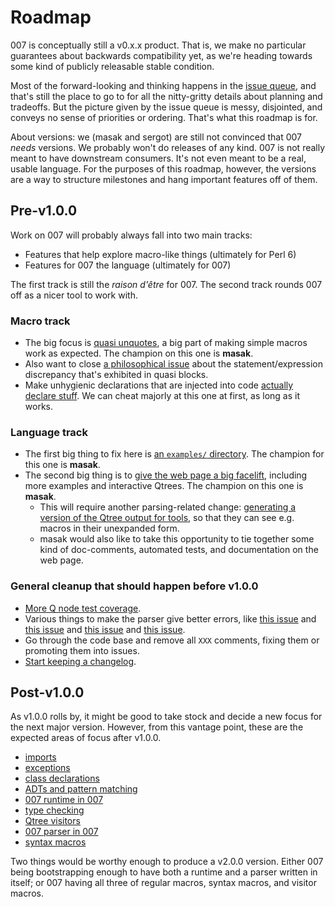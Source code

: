 # Roadmap

007 is conceptually still a v0.x.x product. That is, we make no particular
guarantees about backwards compatibility yet, as we're heading towards some
kind of publicly releasable stable condition.

Most of the forward-looking and thinking happens in the [issue
queue](https://github.com/masak/007/issues), and that's still the place to go
to for all the nitty-gritty details about planning and tradeoffs. But the
picture given by the issue queue is messy, disjointed, and conveys no sense of
priorities or ordering. That's what this roadmap is for.

About versions: we (masak and sergot) are still not convinced that 007 *needs*
versions. We probably won't do releases of any kind. 007 is not really meant to
have downstream consumers. It's not even meant to be a real, usable language.
For the purposes of this roadmap, however, the versions are a way to structure
milestones and hang important features off of them.

## Pre-v1.0.0

Work on 007 will probably always fall into two main tracks:

* Features that help explore macro-like things (ultimately for Perl 6)
* Features for 007 the language (ultimately for 007)

The first track is still the *raison d'être* for 007. The second track rounds
007 off as a nicer tool to work with.

### Macro track

* The big focus is [quasi unquotes](https://github.com/masak/007/issues/30), a
  big part of making simple macros work as expected. The champion on this one
  is **masak**.
* Also want to close [a philosophical
  issue](https://github.com/masak/007/issues/7) about the statement/expression
  discrepancy that's exhibited in quasi blocks.
* Make unhygienic declarations that are injected into code [actually declare
  stuff](https://github.com/masak/007/issues/88). We can cheat majorly at this
  one at first, as long as it works.

### Language track

* The first big thing to fix here is [an `examples/`
  directory](https://github.com/masak/007/issues/54). The champion for this one
  is **masak**.
* The second big thing is to [give the web page a big
  facelift](https://github.com/masak/007/issues/67), including more examples
  and interactive Qtrees. The champion on this one is **masak**.
    * This will require another parsing-related change: [generating a version
      of the Qtree output for tools](https://github.com/masak/007/issues/64),
      so that they can see e.g. macros in their unexpanded form.
    * masak would also like to take this opportunity to tie together some kind
      of doc-comments, automated tests, and documentation on the web page.

### General cleanup that should happen before v1.0.0

* [More Q node test coverage](https://github.com/masak/007/issues/52).
* Various things to make the parser give better errors, like [this
  issue](https://github.com/masak/007/issues/10) and [this
  issue](https://github.com/masak/007/issues/48) and [this
  issue](https://github.com/masak/007/issues/76) and [this
  issue](https://github.com/masak/007/issues/94).
* Go through the code base and remove all `XXX` comments, fixing them or
  promoting them into issues.
* [Start keeping a changelog](http://keepachangelog.com/).

## Post-v1.0.0

As v1.0.0 rolls by, it might be good to take stock and decide a new focus for
the next major version. However, from this vantage point, these are the
expected areas of focus after v1.0.0.

* [imports](https://github.com/masak/007/issues/53)
* [exceptions](https://github.com/masak/007/issues/65)
* [class declarations](https://github.com/masak/007/issues/32)
* [ADTs and pattern matching](https://github.com/masak/007/issues/34)
* [007 runtime in 007](https://github.com/masak/007/issues/51)
* [type checking](https://github.com/masak/007/issues/33)
* [Qtree visitors](https://github.com/masak/007/issues/26)
* [007 parser in 007](https://github.com/masak/007/issues/38)
* [syntax macros](https://github.com/masak/007/issues/80)

Two things would be worthy enough to produce a v2.0.0 version. Either 007 being
bootstrapping enough to have both a runtime and a parser written in itself; or
007 having all three of regular macros, syntax macros, and visitor macros.
